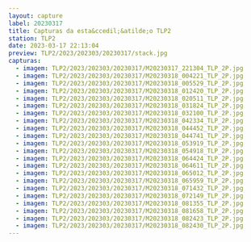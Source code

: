 ```yaml
---
layout: capture
label: 20230317
title: Capturas da esta&ccedil;&atilde;o TLP2
station: TLP2
date: 2023-03-17 22:13:04
preview: TLP2/2023/202303/20230317/stack.jpg
capturas:
  - imagem: TLP2/2023/202303/20230317/M20230317_221304_TLP_2P.jpg
  - imagem: TLP2/2023/202303/20230317/M20230318_004221_TLP_2P.jpg
  - imagem: TLP2/2023/202303/20230317/M20230318_005529_TLP_2P.jpg
  - imagem: TLP2/2023/202303/20230317/M20230318_012420_TLP_2P.jpg
  - imagem: TLP2/2023/202303/20230317/M20230318_020511_TLP_2P.jpg
  - imagem: TLP2/2023/202303/20230317/M20230318_031824_TLP_2P.jpg
  - imagem: TLP2/2023/202303/20230317/M20230318_032100_TLP_2P.jpg
  - imagem: TLP2/2023/202303/20230317/M20230318_042334_TLP_2P.jpg
  - imagem: TLP2/2023/202303/20230317/M20230318_044452_TLP_2P.jpg
  - imagem: TLP2/2023/202303/20230317/M20230318_044741_TLP_2P.jpg
  - imagem: TLP2/2023/202303/20230317/M20230318_053919_TLP_2P.jpg
  - imagem: TLP2/2023/202303/20230317/M20230318_054918_TLP_2P.jpg
  - imagem: TLP2/2023/202303/20230317/M20230318_064424_TLP_2P.jpg
  - imagem: TLP2/2023/202303/20230317/M20230318_064611_TLP_2P.jpg
  - imagem: TLP2/2023/202303/20230317/M20230318_065012_TLP_2P.jpg
  - imagem: TLP2/2023/202303/20230317/M20230318_065959_TLP_2P.jpg
  - imagem: TLP2/2023/202303/20230317/M20230318_071432_TLP_2P.jpg
  - imagem: TLP2/2023/202303/20230317/M20230318_072149_TLP_2P.jpg
  - imagem: TLP2/2023/202303/20230317/M20230318_081355_TLP_2P.jpg
  - imagem: TLP2/2023/202303/20230317/M20230318_081658_TLP_2P.jpg
  - imagem: TLP2/2023/202303/20230317/M20230318_082423_TLP_2P.jpg
  - imagem: TLP2/2023/202303/20230317/M20230318_082430_TLP_2P.jpg
---
```

